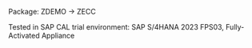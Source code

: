 Package: ZDEMO -> ZECC  

Tested in SAP CAL trial environment:  SAP S/4HANA 2023 FPS03, Fully-Activated Appliance
